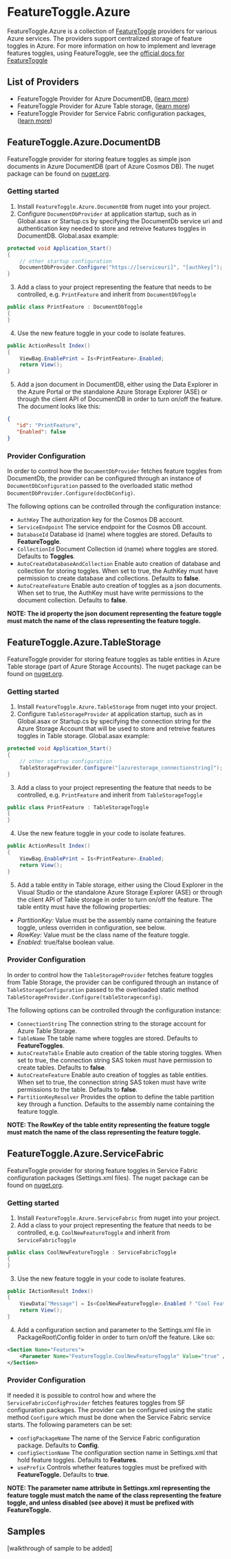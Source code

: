 # FeatureToggle.Azure
FeatureToggle.Azure is a collection of [FeatureToggle](https://github.com/jason-roberts/FeatureToggle) providers for various Azure services. The providers support centralized storage of feature toggles in Azure. For more information on how to implement and leverage features toggles, using FeatureToggle, see the [official docs for FeatureToggle](http://jason-roberts.github.io/FeatureToggle.Docs)

## List of Providers
- FeatureToggle Provider for Azure DocumentDB, ([learn more](#featuretoggleazuredocumentdb))
- FeatureToggle Provider for Azure Table storage, ([learn more](#featuretoggleazuretablestorage))
- FeatureToggle Provider for Service Fabric configuration packages, ([learn more](#featuretoggleazureservicefabric))

## FeatureToggle.Azure.DocumentDB
FeatureToggle provider for storing feature toggles as simple json documents in Azure DocumentDB (part of Azure Cosmos DB). The nuget package can be found on [nuget.org](https://www.nuget.org/packages/FeatureToggle.Azure.DocumentDB/).

### Getting started
1. Install `FeatureToggle.Azure.DocumentDB` from nuget into your project.
2. Configure `DocumentDbProvider` at application startup, such as in Global.asax or Startup.cs by specifying the DocumentDb service uri and authentication key needed to store and retreive features toggles in DocumentDB. Global.asax example:
```c#
protected void Application_Start()
{
    // other startup configuration
    DocumentDbProvider.Configure("https://[serviceuri]", "[authkey]");
}
```
3. Add a class to your project representing the feature that needs to be controlled, e.g. `PrintFeature` and inherit from `DocumentDbToggle`
```c#
public class PrintFeature : DocumentDbToggle
{
}
```
4. Use the new feature toggle in your code to isolate features.
```c#
public ActionResult Index()
{
    ViewBag.EnablePrint = Is<PrintFeature>.Enabled;
    return View();
}
```
5. Add a json document in DocumentDB, either using the Data Explorer in the Azure Portal or the standalone Azure Storage Explorer (ASE) or through the client API of DocumentDB in order to turn on/off the feature. The document looks like this:
```json
{
   "id": "PrintFeature",
   "Enabled": false
}
```

### Provider Configuration 
In order to control how the `DocumentDbProvider` fetches feature toggles from DocumentDb, the provider can be configured through an instance of `DocumentDbConfiguration` passed to the overloaded static method `DocumentDbProvider.Configure(docDbConfig)`. 

The following options can be controlled through the configuration instance:
- `AuthKey` The authorization key for the Cosmos DB account.
- `ServiceEndpoint` The service endpoint for the Cosmos DB account.
- `DatabaseId` Database id (name) where toggles are stored. Defaults to **FeatureToggle**.
- `CollectionId` Document Collection id (name) where toggles are stored. Defaults to **Toggles**.
- `AutoCreateDatabaseAndCollection` Enable auto creation of database and collection for storing toggles. When set to true, the AuthKey must have permission to create database and collections. Defaults to **false**.
- `AutoCreateFeature` Enable auto creation of toggles as a json documents. When set to true, the AuthKey must have write permissions to the document collection. Defaults to **false**.

**NOTE: The id property the json document representing the feature toggle must match the name of the class representing the feature toggle.**

## FeatureToggle.Azure.TableStorage
FeatureToggle provider for storing feature toggles as table entities in Azure Table storage (part of Azure Storage Accounts). The nuget package can be found on [nuget.org](https://www.nuget.org/packages/FeatureToggle.Azure.TableStorage/).
### Getting started
1. Install `FeatureToggle.Azure.TableStorage` from nuget into your project.
2. Configure `TableStorageProvider` at application startup, such as in Global.asax or Startup.cs by specifying the connection string for the Azure Storage Account that will be used to store and retreive features toggles in Table storage. Global.asax example:
```c#
protected void Application_Start()
{
    // other startup configuration
    TableStorageProvider.Configure("[azurestorage_connectionstring]");
}
```
3. Add a class to your project representing the feature that needs to be controlled, e.g. `PrintFeature` and inherit from `TableStorageToggle`
```c#
public class PrintFeature : TableStorageToggle
{
}
```
4. Use the new feature toggle in your code to isolate features.
```c#
public ActionResult Index()
{
    ViewBag.EnablePrint = Is<PrintFeature>.Enabled;
    return View();
}
```
5. Add a table entity in Table storage, either using the Cloud Explorer in the Visual Studio or the standalone Azure Storage Explorer (ASE) or through the client API of Table storage in order to turn on/off the feature. The table entity must have the following properties:
- *PartitionKey:* Value must be the assembly name containing the feature toggle, unless overriden in configuration, see below.
- *RowKey:* Value must be the class name of the feature toggle.
- *Enabled:* true/false boolean value.
### Provider Configuration 
In order to control how the `TableStorageProvider` fetches feature toggles from Table Storage, the provider can be configured through an instance of `TableStorageConfiguration` passed to the overloaded static method `TableStorageProvider.Configure(tableStorageconfig)`.

The following options can be controlled through the configuration instance:
- `ConnectionString` The connection string to the storage account for Azure Table Storage.
- `TableName` The table name where toggles are stored. Defaults to **FeatureToggles**.
- `AutoCreateTable` Enable auto creation of the table storing toggles. When set to true, the connection string SAS token must have permission to create tables. Defaults to **false**.
- `AutoCreateFeature` Enable auto creation of toggles as table entities. When set to true, the connection string SAS token must have write permissions to the table. Defaults to **false**.
- `PartitionKeyResolver` Provides the option to define the table partition key through a function. Defaults to the assembly name  containing the feature toggle.

**NOTE: The RowKey of the table entity representing the feature toggle must match the name of the class representing the feature toggle.**

## FeatureToggle.Azure.ServiceFabric
FeatureToggle provider for storing feature toggles in Service Fabric configuration packages (Settings.xml files). The nuget package can be found on [nuget.org](https://www.nuget.org/packages/FeatureToggle.Azure.ServiceFabric/).

### Getting started
1. Install `FeatureToggle.Azure.ServiceFabric` from nuget into your project.
2. Add a class to your project representing the feature that needs to be controlled, e.g. `CoolNewFeatureToggle` and inherit from `ServiceFabricToggle`
```c#
public class CoolNewFeatureToggle : ServiceFabricToggle
{
}
```
3. Use the new feature toggle in your code to isolate features.
```c#
public IActionResult Index()
{
    ViewData["Message"] = Is<CoolNewFeatureToggle>.Enabled ? "Cool Feature enabled" :-D" : "No cool feature for U :-["; 
    return View();
}
```
4. Add a configuration section and parameter to the Settings.xml file in PackageRoot\Config folder in order to turn on/off the feature. Like so: 
```xml
<Section Name="Features">
    <Parameter Name="FeatureToggle.CoolNewFeatureToggle" Value="true" />
</Section>
```
### Provider Configuration 
If needed it is possible to control how and where the `ServiceFabricConfigProvider` fetches features toggles from SF configuration packages. The provider can be configured using the static method `Configure` which must be done when the Service Fabric service starts. The following parameters can be set:
- `configPackageName` The name of the Service Fabric configuration package. Defaults to **Config**.
- `configSectionName` The configuration section name in Settings.xml that hold feature toggles. Defaults to **Features**.
- `usePrefix` Controls whether features toggles must be prefixed with **FeatureToggle.** Defaults to **true**.

**NOTE: The parameter name attribute in Settings.xml representing the feature toggle must match the name of the class representing the feature toggle, and unless disabled (see above) it must be prefixed with FeatureToggle.**

## Samples
[walkthrough of sample to be added]
